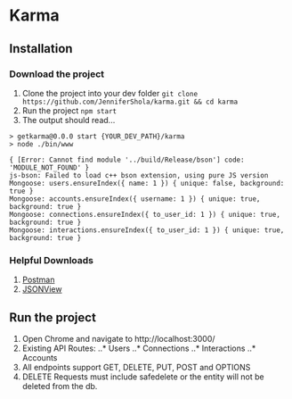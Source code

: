 # Karma

## Installation
### Download the project
1. Clone the project into your dev folder 
`git clone https://github.com/JenniferShola/karma.git && cd karma`
2. Run the project 
`npm start`
3. The output should read...
```
> getkarma@0.0.0 start {YOUR_DEV_PATH}/karma
> node ./bin/www

{ [Error: Cannot find module '../build/Release/bson'] code: 'MODULE_NOT_FOUND' }
js-bson: Failed to load c++ bson extension, using pure JS version
Mongoose: users.ensureIndex({ name: 1 }) { unique: false, background: true }  
Mongoose: accounts.ensureIndex({ username: 1 }) { unique: true, background: true }  
Mongoose: connections.ensureIndex({ to_user_id: 1 }) { unique: true, background: true }  
Mongoose: interactions.ensureIndex({ to_user_id: 1 }) { unique: true, background: true }  
```
### Helpful Downloads 
1. [Postman](https://chrome.google.com/webstore/detail/postman/fhbjgbiflinjbdggehcddcbncdddomop?hl=en)
2. [JSONView](https://chrome.google.com/webstore/detail/jsonview/chklaanhfefbnpoihckbnefhakgolnmc?hl=en)

## Run the project
1. Open Chrome and navigate to http://localhost:3000/
2. Existing API Routes:
..* Users
..* Connections
..* Interactions
..* Accounts
3. All endpoints support GET, DELETE, PUT, POST and OPTIONS
4. DELETE Requests must include safedelete or the entity will not be deleted from the db.
